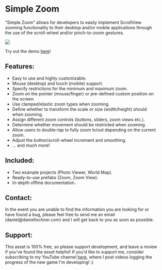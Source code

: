 <h1>Simple Zoom</h1>
“Simple Zoom” allows for developers to easily implement ScrollView zooming functionality to their desktop and/or mobile applications through the use of the scroll-wheel and/or pinch-to-zoom gestures.

<img src="https://assetstorev1-prd-cdn.unity3d.com/key-image/85e4c7d8-ff17-479e-ba81-9dcba5bb6a09.webp"></img>

Try out the demo <a href="https://daniellochner.itch.io/unity3d-assets">here</a>!

<h2>Features:</h2>
<ul>
 <li>Easy to use and highly customizable.</li>
 <li>Mouse (desktop) and touch (mobile) support.</li>
 <li>Specify restrictions for the minimum and maximum zoom.</li>
 <li>Zoom on the pointer (mouse/finger) or pre-defined custom position on the screen.</li>
 <li>Use clamped/elastic zoom types when zooming.</l>
 <li>Define whether to transform the scale or size (width/height) should when zooming.</li>
 <li>Assign different zoom controls (buttons, sliders, zoom views etc.).</li>
 <li>Determine whether movement should be restricted when zooming.</l>
 <li>Allow users to double-tap to fully zoom in/out depending on the current zoom.</li>
 <li>Adjust the button/scroll-wheel increment and smoothing.</li>
 <li>… and much more!</l>
</ul>

<h2>Included:</h2>
<ul>
 <li>Two example projects (Photo Viewer, World Map).</li>
 <li>Ready-to-use prefabs (Zoom, Zoom View).</li>
 <li>In-depth offline documentation.</li>
</ul>

<h2>Contact:</h2>
In the event you are unable to find the information you are looking for or have found a bug, please feel free to send me an email (daniel@daniellochner.com) and I will get back to you as soon as possible.

<h2>Support:</h2>
This asset is 100% free, so please support development, and leave a review if you've found the asset helpful! If you'd like to support me, consider subscribing to my YouTube channel <a href="https://youtube.com/c/daniellochner">here</a>, where I post videos logging the progress of the new game I'm developing! :)

